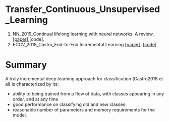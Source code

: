 # Transfer_Continuous_Unsupervised_Learning

1. NN_2019_Continual lifelong learning with neural networks: A review. [[paper](https://arxiv.org/abs/1802.07569)],[code].
1. ECCV_2018_Castro_End-to-End Incremental Learning [[paper](http://openaccess.thecvf.com/content_ECCV_2018/papers/Francisco_M._Castro_End-to-End_Incremental_Learning_ECCV_2018_paper.pdf)], [[code](https://github.com/fmcp/EndToEndIncrementalLearning)].


# Summary 
A truly incremental deep learning approach for classification (Castro2018 et al) is characterized by its:
 - ability to being trained from a flow of data, with classes appearing in any order, and at any time 
 - good performance on classifying old and new classes.
 -  reasonable number of parameters and memory requirements for the model.

